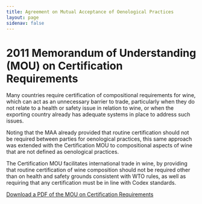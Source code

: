 ```yaml
---
title: Agreement on Mutual Acceptance of Oenological Practices
layout: page
sidenav: false
---
```

# 2011 Memorandum of Understanding (MOU) on Certification Requirements

Many countries require certification of compositional requirements for wine,  which can act as an unnecessary barrier to trade, particularly when they do not relate to a health or safety issue in relation to wine, or when the exporting country already has adequate systems in place to address such issues.

Noting that the MAA already provided that routine certification should not be required between parties for oenological practices, this same approach was extended with the Certification MOU to compositional aspects of wine that are not defined as oenological practices.

The Certification MOU facilitates international trade in wine, by providing that routine certification of wine composition should not be required other than on health and safety grounds consistent with WTO rules, as well as requiring that any certification must be in line with Codex standards.

<div class="tile_div">
    <a href="https://federalist-4401490c-70b3-49a2-81a1-7175eeb5306d.app.cloud.gov/site/sldooley/test/mou.pdf">Download a PDF of the MOU on Certification Requirements</a>
          <div class="clear"></div>
</div>
